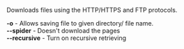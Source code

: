 
Downloads files using the HTTP/HTTPS and FTP protocols.  
  
  
**-o** - Allows saving file to given directory/ file name.  
**--spider** - Doesn't download the pages  
**--recursive** - Turn on recursive retrieving